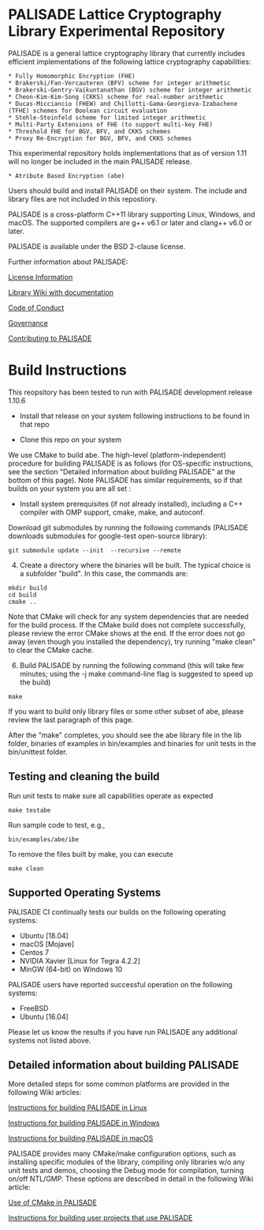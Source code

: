 PALISADE Lattice Cryptography Library Experimental Repository 
=====================================

PALISADE is a general lattice cryptography library that currently
includes efficient implementations of the following lattice
cryptography capabilities:
	
	* Fully Homomorphic Encryption (FHE)
	* Brakerski/Fan-Vercauteren (BFV) scheme for integer arithmetic
	* Brakerski-Gentry-Vaikuntanathan (BGV) scheme for integer arithmetic
	* Cheon-Kim-Kim-Song (CKKS) scheme for real-number arithmetic
	* Ducas-Micciancio (FHEW) and Chillotti-Gama-Georgieva-Izabachene (TFHE) schemes for Boolean circuit evaluation
	* Stehle-Steinfeld scheme for limited integer arithmetic
	* Multi-Party Extensions of FHE (to support multi-key FHE)
	* Threshold FHE for BGV, BFV, and CKKS schemes
	* Proxy Re-Encryption for BGV, BFV, and CKKS schemes
   
This experimental repository holds implementations that as of version 1.11 will no longer be included in the main PALISADE release.

	* Atribute Based Encryption (abe)
	
Users should build and install PALISADE on their system. The include and library files are not included in this repostiory.

PALISADE is a cross-platform C++11 library supporting Linux, Windows, and macOS. The supported compilers are g++ v6.1 or later and clang++ v6.0 or later.

PALISADE is available under the BSD 2-clause license.


Further information about PALISADE:

[License Information](License.md)

[Library Wiki with documentation](https://gitlab.com/palisade/palisade-development/wikis/home)

[Code of Conduct](Code-of-conduct.md)

[Governance](Governance.md)

[Contributing to PALISADE](Contributing.md)


Build Instructions
=====================================
This reopsitory has been tested to run with PALISADE development release 1.10.6

* Install that release on your system following instructions to be found in that repo

* Clone this repo on your system 

We use CMake to build abe. The high-level
(platform-independent) procedure for building PALISADE is as follows
(for OS-specific instructions, see the section "Detailed information
about building PALISADE" at the bottom of this page). Note PALISADE has similar requirements, so if that builds on your system you are all set :

* Install system prerequisites (if not already installed), including a C++ compiler with OMP support, cmake, make, and autoconf.

 Download git submodules by running the following commands (PALISADE downloads submodules for google-test open-source library):
```
git submodule update --init  --recursive --remote
```

4. Create a directory where the binaries will be built. The typical choice is a subfolder "build". In this case, the commands are:
```
mkdir build
cd build
cmake ..
```

Note that CMake will check for any system dependencies that are needed
for the build process. If the CMake build does not complete
successfully, please review the error CMake shows at the end. If the
error does not go away (even though you installed the dependency), try
running "make clean" to clear the CMake cache.

6. Build PALISADE by running the following command (this will take few minutes; using the -j make command-line flag is suggested to speed up the build)
```
make
```
If you want to build only library files or some other subset of abe, please review the last paragraph of this page.

After the "make" completes, you should see the abe library file in the lib folder, binaries of examples in bin/examples and binaries for unit tests in the bin/unittest folder.

Testing and cleaning the build
-------------------

Run unit tests to make sure all capabilities operate as expected
```
make testabe
```

Run sample code to test, e.g.,
```
bin/examples/abe/ibe
```

To remove the files built by make, you can execute
```
make clean
```

Supported Operating Systems
--------------------------
PALISADE CI continually tests our builds on the following operating systems:

* Ubuntu [18.04]
* macOS [Mojave]
* Centos 7
* NVIDIA Xavier [Linux for Tegra 4.2.2]
* MinGW (64-bit) on Windows 10

PALISADE users have reported successful operation on the following systems:

* FreeBSD
* Ubuntu [16.04]

Please let us know the results if you have run PALISADE any additional systems not listed above.

Detailed information about building PALISADE
------------------------------

More detailed steps for some common platforms are provided in the following Wiki articles:

[Instructions for building PALISADE in Linux](https://gitlab.com/palisade/palisade-development/wikis/Instructions-for-building-PALISADE-in-Linux)

[Instructions for building PALISADE in Windows](https://gitlab.com/palisade/palisade-development/wikis/Instructions-for-building-PALISADE-in-Windows)

[Instructions for building PALISADE in macOS](https://gitlab.com/palisade/palisade-development/wikis/Instructions-for-building-PALISADE-in-macOS)

PALISADE provides many CMake/make configuration options, such as installing specific modules of the library, compiling only libraries w/o any unit tests and demos, choosing the Debug mode for compilation, turning on/off NTL/GMP. These options are described in detail in the following Wiki article:

[Use of CMake in PALISADE](https://gitlab.com/palisade/palisade-development/-/wikis/Use-of-CMake-in-PALISADE)

[Instructions for building user projects that use PALISADE](https://gitlab.com/palisade/palisade-development/wikis/Instructions-for-building-user-projects-that-use-PALISADE)
